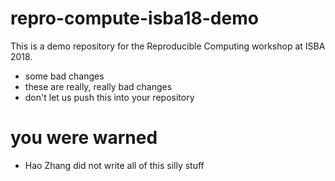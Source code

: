 # repro-compute-isba18-demo

This is a demo repository for the Reproducible Computing workshop at ISBA 2018.

* some bad changes
* these are really, really bad changes
* don't let us push this into your repository

# you were warned
* Hao Zhang did not write all of this silly stuff
